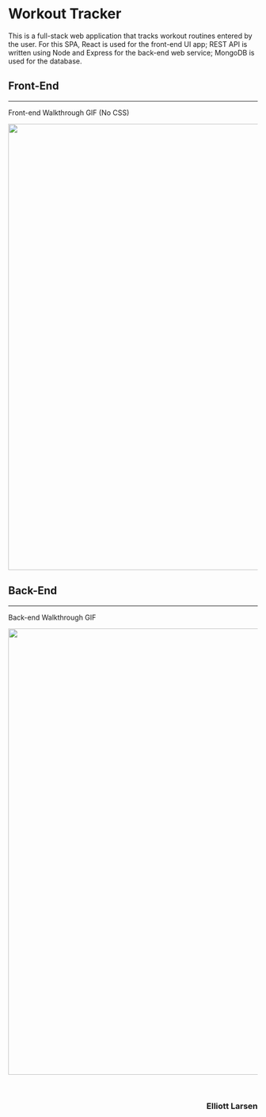 # Workout Tracker

This is a full-stack web application that tracks workout routines entered by the user.  For this SPA, React is used for the front-end UI app; REST API is written using Node and Express for the back-end web service; MongoDB is used for the database.

## Front-End
---
Front-end Walkthrough GIF (No CSS)

<image src = "http://g.recordit.co/v9JSjdbCCP.gif" width = 900><br>

## Back-End
---

Back-end Walkthrough GIF

<image src = "http://g.recordit.co/V4A2VinbOE.gif" width = 900><br>

<br>
<h3 align= "right"> Elliott Larsen </h3>